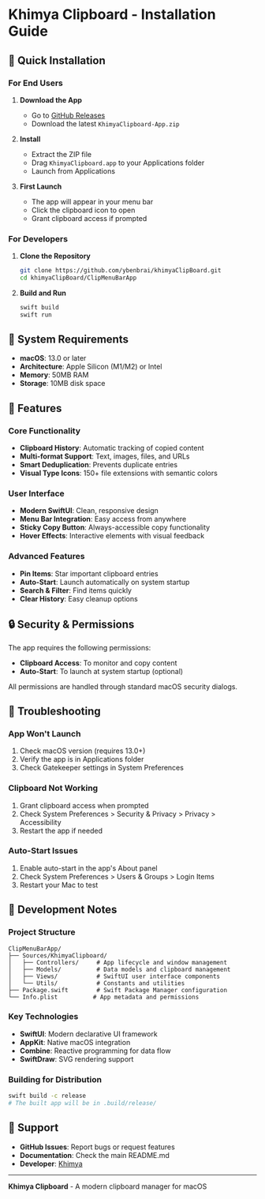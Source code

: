 # Khimya Clipboard - Installation Guide

## 🚀 Quick Installation

### For End Users

1. **Download the App**

   - Go to [GitHub Releases](https://github.com/ybenbrai/khimyaClipBoard/releases)
   - Download the latest `KhimyaClipboard-App.zip`

2. **Install**

   - Extract the ZIP file
   - Drag `KhimyaClipboard.app` to your Applications folder
   - Launch from Applications

3. **First Launch**
   - The app will appear in your menu bar
   - Click the clipboard icon to open
   - Grant clipboard access if prompted

### For Developers

1. **Clone the Repository**

   ```bash
   git clone https://github.com/ybenbrai/khimyaClipBoard.git
   cd khimyaClipBoard/ClipMenuBarApp
   ```

2. **Build and Run**
   ```bash
   swift build
   swift run
   ```

## 🔧 System Requirements

- **macOS**: 13.0 or later
- **Architecture**: Apple Silicon (M1/M2) or Intel
- **Memory**: 50MB RAM
- **Storage**: 10MB disk space

## 🎯 Features

### Core Functionality

- **Clipboard History**: Automatic tracking of copied content
- **Multi-format Support**: Text, images, files, and URLs
- **Smart Deduplication**: Prevents duplicate entries
- **Visual Type Icons**: 150+ file extensions with semantic colors

### User Interface

- **Modern SwiftUI**: Clean, responsive design
- **Menu Bar Integration**: Easy access from anywhere
- **Sticky Copy Button**: Always-accessible copy functionality
- **Hover Effects**: Interactive elements with visual feedback

### Advanced Features

- **Pin Items**: Star important clipboard entries
- **Auto-Start**: Launch automatically on system startup
- **Search & Filter**: Find items quickly
- **Clear History**: Easy cleanup options

## 🔒 Security & Permissions

The app requires the following permissions:

- **Clipboard Access**: To monitor and copy content
- **Auto-Start**: To launch at system startup (optional)

All permissions are handled through standard macOS security dialogs.

## 🐛 Troubleshooting

### App Won't Launch

1. Check macOS version (requires 13.0+)
2. Verify the app is in Applications folder
3. Check Gatekeeper settings in System Preferences

### Clipboard Not Working

1. Grant clipboard access when prompted
2. Check System Preferences > Security & Privacy > Privacy > Accessibility
3. Restart the app if needed

### Auto-Start Issues

1. Enable auto-start in the app's About panel
2. Check System Preferences > Users & Groups > Login Items
3. Restart your Mac to test

## 📝 Development Notes

### Project Structure

```
ClipMenuBarApp/
├── Sources/KhimyaClipboard/
│   ├── Controllers/     # App lifecycle and window management
│   ├── Models/          # Data models and clipboard management
│   ├── Views/           # SwiftUI user interface components
│   └── Utils/           # Constants and utilities
├── Package.swift        # Swift Package Manager configuration
└── Info.plist          # App metadata and permissions
```

### Key Technologies

- **SwiftUI**: Modern declarative UI framework
- **AppKit**: Native macOS integration
- **Combine**: Reactive programming for data flow
- **SwiftDraw**: SVG rendering support

### Building for Distribution

```bash
swift build -c release
# The built app will be in .build/release/
```

## 🤝 Support

- **GitHub Issues**: Report bugs or request features
- **Documentation**: Check the main README.md
- **Developer**: [Khimya](https://imedia24.de)

---

**Khimya Clipboard** - A modern clipboard manager for macOS
